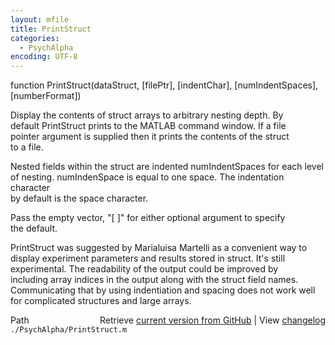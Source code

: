 ```yaml
---
layout: mfile
title: PrintStruct
categories:
  - PsychAlpha
encoding: UTF-8
---
```


function PrintStruct(dataStruct, [filePtr], [indentChar], [numIndentSpaces], [numberFormat])  

Display the contents of struct arrays to arbitrary nesting depth.  By  
default PrintStruct prints to the MATLAB command window. If a file  
pointer argument is supplied then it prints the contents of the struct  
to a file.  

Nested fields within the struct are indented numIndentSpaces for each level  
of nesting.  numIndenSpace is equal to one space.  The indentation character  
by default is the space character.  

Pass the empty vector, "[ ]" for either optional argument to specify  
the default.  

PrintStruct was suggested by Marialuisa Martelli as a convenient way to  
display experiment parameters and results stored in struct. It's still  
experimental.  The readability of the output could be improved by  
including array indices in the output along with the struct field  names.  
Communicating that by using indentiation and spacing does not work well  
for complicated structures and large arrays.  



<div class="code_header" style="text-align:right;">
  <span style="float:left;">Path&nbsp;&nbsp;</span> <span class="counter">Retrieve <a href=
  "https://raw.github.com/Psychtoolbox-3/Psychtoolbox-3/beta/./PsychAlpha/PrintStruct.m">current version from GitHub</a> | View <a href=
  "https://github.com/Psychtoolbox-3/Psychtoolbox-3/commits/beta/./PsychAlpha/PrintStruct.m">changelog</a></span>
</div>
<div class="code">
  <code>./PsychAlpha/PrintStruct.m</code>
</div>
